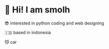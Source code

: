 # 👋 Hi! I am smolh

😎 interested in python coding and web designing

🇮🇩 based in indonesia

😼 car

<!---
smolh/smolh is a ✨ special ✨ repository because its `README.md` (this file) appears on your GitHub profile.
You can click the Preview link to take a look at your changes.
--->
